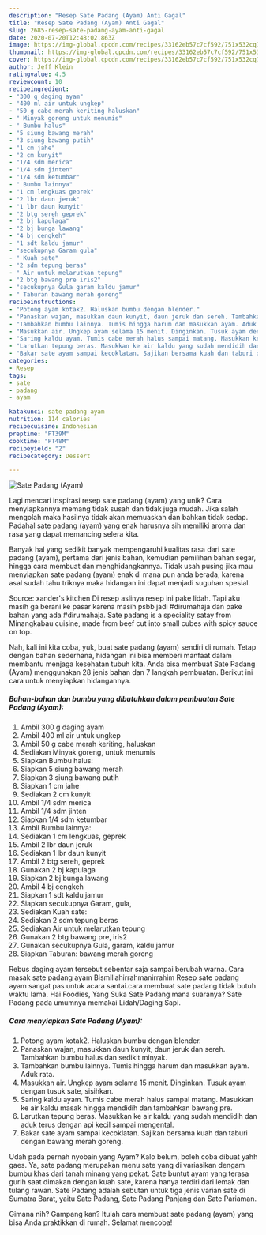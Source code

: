 ```yaml
---
description: "Resep Sate Padang (Ayam) Anti Gagal"
title: "Resep Sate Padang (Ayam) Anti Gagal"
slug: 2685-resep-sate-padang-ayam-anti-gagal
date: 2020-07-20T12:48:02.863Z
image: https://img-global.cpcdn.com/recipes/33162eb57c7cf592/751x532cq70/sate-padang-ayam-foto-resep-utama.jpg
thumbnail: https://img-global.cpcdn.com/recipes/33162eb57c7cf592/751x532cq70/sate-padang-ayam-foto-resep-utama.jpg
cover: https://img-global.cpcdn.com/recipes/33162eb57c7cf592/751x532cq70/sate-padang-ayam-foto-resep-utama.jpg
author: Jeff Klein
ratingvalue: 4.5
reviewcount: 10
recipeingredient:
- "300 g daging ayam"
- "400 ml air untuk ungkep"
- "50 g cabe merah keriting haluskan"
- " Minyak goreng untuk menumis"
- " Bumbu halus"
- "5 siung bawang merah"
- "3 siung bawang putih"
- "1 cm jahe"
- "2 cm kunyit"
- "1/4 sdm merica"
- "1/4 sdm jinten"
- "1/4 sdm ketumbar"
- " Bumbu lainnya"
- "1 cm lengkuas geprek"
- "2 lbr daun jeruk"
- "1 lbr daun kunyit"
- "2 btg sereh geprek"
- "2 bj kapulaga"
- "2 bj bunga lawang"
- "4 bj cengkeh"
- "1 sdt kaldu jamur"
- "secukupnya Garam gula"
- " Kuah sate"
- "2 sdm tepung beras"
- " Air untuk melarutkan tepung"
- "2 btg bawang pre iris2"
- "secukupnya Gula garam kaldu jamur"
- " Taburan bawang merah goreng"
recipeinstructions:
- "Potong ayam kotak2. Haluskan bumbu dengan blender."
- "Panaskan wajan, masukkan daun kunyit, daun jeruk dan sereh. Tambahkan bumbu halus dan sedikit minyak."
- "Tambahkan bumbu lainnya. Tumis hingga harum dan masukkan ayam. Aduk rata."
- "Masukkan air. Ungkep ayam selama 15 menit. Dinginkan. Tusuk ayam dengan tusuk sate, sisihkan."
- "Saring kaldu ayam. Tumis cabe merah halus sampai matang. Masukkan ke air kaldu masak hingga mendidih dan tambahkan bawang pre."
- "Larutkan tepung beras. Masukkan ke air kaldu yang sudah mendidih dan aduk terus dengan api kecil sampai mengental."
- "Bakar sate ayam sampai kecoklatan. Sajikan bersama kuah dan taburi dengan bawang merah goreng."
categories:
- Resep
tags:
- sate
- padang
- ayam

katakunci: sate padang ayam 
nutrition: 114 calories
recipecuisine: Indonesian
preptime: "PT39M"
cooktime: "PT48M"
recipeyield: "2"
recipecategory: Dessert

---
```



![Sate Padang (Ayam)](https://img-global.cpcdn.com/recipes/33162eb57c7cf592/751x532cq70/sate-padang-ayam-foto-resep-utama.jpg)

Lagi mencari inspirasi resep sate padang (ayam) yang unik? Cara menyiapkannya memang tidak susah dan tidak juga mudah. Jika salah mengolah maka hasilnya tidak akan memuaskan dan bahkan tidak sedap. Padahal sate padang (ayam) yang enak harusnya sih memiliki aroma dan rasa yang dapat memancing selera kita.

Banyak hal yang sedikit banyak mempengaruhi kualitas rasa dari sate padang (ayam), pertama dari jenis bahan, kemudian pemilihan bahan segar, hingga cara membuat dan menghidangkannya. Tidak usah pusing jika mau menyiapkan sate padang (ayam) enak di mana pun anda berada, karena asal sudah tahu triknya maka hidangan ini dapat menjadi suguhan spesial.

Source: xander&#39;s kitchen Di resep aslinya resep ini pake lidah. Tapi aku masih ga berani ke pasar karena masih psbb jadi #dirumahaja dan pake bahan yang ada #dirumahaja. Sate padang is a speciality satay from Minangkabau cuisine, made from beef cut into small cubes with spicy sauce on top.


Nah, kali ini kita coba, yuk, buat sate padang (ayam) sendiri di rumah. Tetap dengan bahan sederhana, hidangan ini bisa memberi manfaat dalam membantu menjaga kesehatan tubuh kita. Anda bisa membuat Sate Padang (Ayam) menggunakan 28 jenis bahan dan 7 langkah pembuatan. Berikut ini cara untuk menyiapkan hidangannya.

<!--inarticleads1-->

##### Bahan-bahan dan bumbu yang dibutuhkan dalam pembuatan Sate Padang (Ayam):

1. Ambil 300 g daging ayam
1. Ambil 400 ml air untuk ungkep
1. Ambil 50 g cabe merah keriting, haluskan
1. Sediakan  Minyak goreng, untuk menumis
1. Siapkan  Bumbu halus:
1. Siapkan 5 siung bawang merah
1. Siapkan 3 siung bawang putih
1. Siapkan 1 cm jahe
1. Sediakan 2 cm kunyit
1. Ambil 1/4 sdm merica
1. Ambil 1/4 sdm jinten
1. Siapkan 1/4 sdm ketumbar
1. Ambil  Bumbu lainnya:
1. Sediakan 1 cm lengkuas, geprek
1. Ambil 2 lbr daun jeruk
1. Sediakan 1 lbr daun kunyit
1. Ambil 2 btg sereh, geprek
1. Gunakan 2 bj kapulaga
1. Siapkan 2 bj bunga lawang
1. Ambil 4 bj cengkeh
1. Siapkan 1 sdt kaldu jamur
1. Siapkan secukupnya Garam, gula,
1. Sediakan  Kuah sate:
1. Sediakan 2 sdm tepung beras
1. Sediakan  Air untuk melarutkan tepung
1. Gunakan 2 btg bawang pre, iris2
1. Gunakan secukupnya Gula, garam, kaldu jamur
1. Siapkan  Taburan: bawang merah goreng


Rebus daging ayam tersebut sebentar saja sampai berubah warna. Cara masak sate padang ayam Bismillahirrahmanirrahim Resep sate padang ayam sangat pas untuk acara santai.cara membuat sate padang tidak butuh waktu lama. Hai Foodies, Yang Suka Sate Padang mana suaranya? Sate Padang pada umumnya memakai Lidah/Daging Sapi. 

<!--inarticleads2-->

##### Cara menyiapkan Sate Padang (Ayam):

1. Potong ayam kotak2. Haluskan bumbu dengan blender.
1. Panaskan wajan, masukkan daun kunyit, daun jeruk dan sereh. Tambahkan bumbu halus dan sedikit minyak.
1. Tambahkan bumbu lainnya. Tumis hingga harum dan masukkan ayam. Aduk rata.
1. Masukkan air. Ungkep ayam selama 15 menit. Dinginkan. Tusuk ayam dengan tusuk sate, sisihkan.
1. Saring kaldu ayam. Tumis cabe merah halus sampai matang. Masukkan ke air kaldu masak hingga mendidih dan tambahkan bawang pre.
1. Larutkan tepung beras. Masukkan ke air kaldu yang sudah mendidih dan aduk terus dengan api kecil sampai mengental.
1. Bakar sate ayam sampai kecoklatan. Sajikan bersama kuah dan taburi dengan bawang merah goreng.


Udah pada pernah nyobain yang Ayam? Kalo belum, boleh coba dibuat yahh gaes. Ya, sate padang merupakan menu sate yang di variasikan dengam bumbu khas dari tanah minang yang pekat. Sate buntut ayam yang terasa gurih saat dimakan dengan kuah sate, karena hanya terdiri dari lemak dan tulang rawan. Sate Padang adalah sebutan untuk tiga jenis varian sate di Sumatra Barat, yaitu Sate Padang, Sate Padang Panjang dan Sate Pariaman. 

Gimana nih? Gampang kan? Itulah cara membuat sate padang (ayam) yang bisa Anda praktikkan di rumah. Selamat mencoba!
